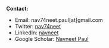 <p style="text-align:left" >
<b>Contact:</b>
</p>
<p style="text-align:justify" >
<ul>
  <li>Email: nav74neet.paul[at]gmail.com</li>
  <li>Twitter: <a href="https://twitter.com/nav74neet">nav74neet</a></li>
  <li>LinkedIn: <a href="https://www.linkedin.com/in/navneet-paul-94a806101/">navneet</a></li>
  <li>Google Scholar: <a href="https://scholar.google.co.in/citations?hl=en&user=Wbz-jYwAAAAJ">Navneet Paul</a></li>
</ul>  
</p> 
